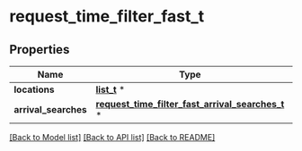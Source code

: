 # request_time_filter_fast_t

## Properties
Name | Type | Description | Notes
------------ | ------------- | ------------- | -------------
**locations** | [**list_t**](request_location.md) \* |  | 
**arrival_searches** | [**request_time_filter_fast_arrival_searches_t**](request_time_filter_fast_arrival_searches.md) \* |  | 

[[Back to Model list]](../README.md#documentation-for-models) [[Back to API list]](../README.md#documentation-for-api-endpoints) [[Back to README]](../README.md)


